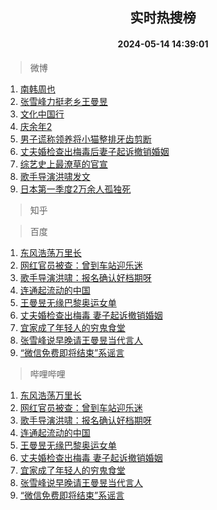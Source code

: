 <div align="center"><h2>实时热搜榜</h2><h4>2024-05-14 14:39:01</h4></div>

> 微博  

1. [南韩周也](https://s.weibo.com/weibo?q=%23%E5%8D%97%E9%9F%A9%E5%91%A8%E4%B9%9F%23&t=31&band_rank=1&Refer=top)<br />
2. [张雪峰力挺老乡王曼昱](https://s.weibo.com/weibo?q=%23%E5%BC%A0%E9%9B%AA%E5%B3%B0%E5%8A%9B%E6%8C%BA%E8%80%81%E4%B9%A1%E7%8E%8B%E6%9B%BC%E6%98%B1%23&t=31&band_rank=2&Refer=top)<br />
3. [文化中国行](https://s.weibo.com/weibo?q=%23%E6%96%87%E5%8C%96%E4%B8%AD%E5%9B%BD%E8%A1%8C%23&t=31&band_rank=3&Refer=top)<br />
4. [庆余年2](https://s.weibo.com/weibo?q=%E5%BA%86%E4%BD%99%E5%B9%B42&t=31&band_rank=4&Refer=top)<br />
5. [男子谎称领养将小猫整排牙齿剪断](https://s.weibo.com/weibo?q=%23%E7%94%B7%E5%AD%90%E8%B0%8E%E7%A7%B0%E9%A2%86%E5%85%BB%E5%B0%86%E5%B0%8F%E7%8C%AB%E6%95%B4%E6%8E%92%E7%89%99%E9%BD%BF%E5%89%AA%E6%96%AD%23&t=31&band_rank=5&Refer=top)<br />
6. [丈夫婚检查出梅毒后妻子起诉撤销婚姻](https://s.weibo.com/weibo?q=%23%E4%B8%88%E5%A4%AB%E5%A9%9A%E6%A3%80%E6%9F%A5%E5%87%BA%E6%A2%85%E6%AF%92%E5%90%8E%E5%A6%BB%E5%AD%90%E8%B5%B7%E8%AF%89%E6%92%A4%E9%94%80%E5%A9%9A%E5%A7%BB%23&t=31&band_rank=6&Refer=top)<br />
7. [综艺史上最潦草的官宣](https://s.weibo.com/weibo?q=%23%E7%BB%BC%E8%89%BA%E5%8F%B2%E4%B8%8A%E6%9C%80%E6%BD%A6%E8%8D%89%E7%9A%84%E5%AE%98%E5%AE%A3%23&t=31&band_rank=7&Refer=top)<br />
8. [歌手导演洪啸发文](https://s.weibo.com/weibo?q=%23%E6%AD%8C%E6%89%8B%E5%AF%BC%E6%BC%94%E6%B4%AA%E5%95%B8%E5%8F%91%E6%96%87%23&t=31&band_rank=8&Refer=top)<br />
9. [日本第一季度2万余人孤独死](https://s.weibo.com/weibo?q=%23%E6%97%A5%E6%9C%AC%E7%AC%AC%E4%B8%80%E5%AD%A3%E5%BA%A62%E4%B8%87%E4%BD%99%E4%BA%BA%E5%AD%A4%E7%8B%AC%E6%AD%BB%23&t=31&band_rank=9&Refer=top)<br />

> 知乎  


> 百度  

1. [东风浩荡万里长](https://www.baidu.com/s?wd=%E4%B8%9C%E9%A3%8E%E6%B5%A9%E8%8D%A1%E4%B8%87%E9%87%8C%E9%95%BF&sa=fyb_news&rsv_dl=fyb_news)<br />
2. [网红官员被查：曾到车站迎乐迷](https://www.baidu.com/s?wd=%E7%BD%91%E7%BA%A2%E5%AE%98%E5%91%98%E8%A2%AB%E6%9F%A5%EF%BC%9A%E6%9B%BE%E5%88%B0%E8%BD%A6%E7%AB%99%E8%BF%8E%E4%B9%90%E8%BF%B7&sa=fyb_news&rsv_dl=fyb_news)<br />
3. [歌手导演洪啸：报名确认好档期呀](https://www.baidu.com/s?wd=%E6%AD%8C%E6%89%8B%E5%AF%BC%E6%BC%94%E6%B4%AA%E5%95%B8%EF%BC%9A%E6%8A%A5%E5%90%8D%E7%A1%AE%E8%AE%A4%E5%A5%BD%E6%A1%A3%E6%9C%9F%E5%91%80&sa=fyb_news&rsv_dl=fyb_news)<br />
4. [连通起流动的中国](https://www.baidu.com/s?wd=%E8%BF%9E%E9%80%9A%E8%B5%B7%E6%B5%81%E5%8A%A8%E7%9A%84%E4%B8%AD%E5%9B%BD&sa=fyb_news&rsv_dl=fyb_news)<br />
5. [王曼昱无缘巴黎奥运女单](https://www.baidu.com/s?wd=%E7%8E%8B%E6%9B%BC%E6%98%B1%E6%97%A0%E7%BC%98%E5%B7%B4%E9%BB%8E%E5%A5%A5%E8%BF%90%E5%A5%B3%E5%8D%95&sa=fyb_news&rsv_dl=fyb_news)<br />
6. [丈夫婚检查出梅毒 妻子起诉撤销婚姻](https://www.baidu.com/s?wd=%E4%B8%88%E5%A4%AB%E5%A9%9A%E6%A3%80%E6%9F%A5%E5%87%BA%E6%A2%85%E6%AF%92+%E5%A6%BB%E5%AD%90%E8%B5%B7%E8%AF%89%E6%92%A4%E9%94%80%E5%A9%9A%E5%A7%BB&sa=fyb_news&rsv_dl=fyb_news)<br />
7. [宜家成了年轻人的穷鬼食堂](https://www.baidu.com/s?wd=%E5%AE%9C%E5%AE%B6%E6%88%90%E4%BA%86%E5%B9%B4%E8%BD%BB%E4%BA%BA%E7%9A%84%E7%A9%B7%E9%AC%BC%E9%A3%9F%E5%A0%82&sa=fyb_news&rsv_dl=fyb_news)<br />
8. [张雪峰说早晚请王曼昱当代言人](https://www.baidu.com/s?wd=%E5%BC%A0%E9%9B%AA%E5%B3%B0%E8%AF%B4%E6%97%A9%E6%99%9A%E8%AF%B7%E7%8E%8B%E6%9B%BC%E6%98%B1%E5%BD%93%E4%BB%A3%E8%A8%80%E4%BA%BA&sa=fyb_news&rsv_dl=fyb_news)<br />
9. [“微信免费即将结束”系谣言](https://www.baidu.com/s?wd=%E2%80%9C%E5%BE%AE%E4%BF%A1%E5%85%8D%E8%B4%B9%E5%8D%B3%E5%B0%86%E7%BB%93%E6%9D%9F%E2%80%9D%E7%B3%BB%E8%B0%A3%E8%A8%80&sa=fyb_news&rsv_dl=fyb_news)<br />

> 哔哩哔哩  

1. [东风浩荡万里长](https://www.baidu.com/s?wd=%E4%B8%9C%E9%A3%8E%E6%B5%A9%E8%8D%A1%E4%B8%87%E9%87%8C%E9%95%BF&sa=fyb_news&rsv_dl=fyb_news)<br />
2. [网红官员被查：曾到车站迎乐迷](https://www.baidu.com/s?wd=%E7%BD%91%E7%BA%A2%E5%AE%98%E5%91%98%E8%A2%AB%E6%9F%A5%EF%BC%9A%E6%9B%BE%E5%88%B0%E8%BD%A6%E7%AB%99%E8%BF%8E%E4%B9%90%E8%BF%B7&sa=fyb_news&rsv_dl=fyb_news)<br />
3. [歌手导演洪啸：报名确认好档期呀](https://www.baidu.com/s?wd=%E6%AD%8C%E6%89%8B%E5%AF%BC%E6%BC%94%E6%B4%AA%E5%95%B8%EF%BC%9A%E6%8A%A5%E5%90%8D%E7%A1%AE%E8%AE%A4%E5%A5%BD%E6%A1%A3%E6%9C%9F%E5%91%80&sa=fyb_news&rsv_dl=fyb_news)<br />
4. [连通起流动的中国](https://www.baidu.com/s?wd=%E8%BF%9E%E9%80%9A%E8%B5%B7%E6%B5%81%E5%8A%A8%E7%9A%84%E4%B8%AD%E5%9B%BD&sa=fyb_news&rsv_dl=fyb_news)<br />
5. [王曼昱无缘巴黎奥运女单](https://www.baidu.com/s?wd=%E7%8E%8B%E6%9B%BC%E6%98%B1%E6%97%A0%E7%BC%98%E5%B7%B4%E9%BB%8E%E5%A5%A5%E8%BF%90%E5%A5%B3%E5%8D%95&sa=fyb_news&rsv_dl=fyb_news)<br />
6. [丈夫婚检查出梅毒 妻子起诉撤销婚姻](https://www.baidu.com/s?wd=%E4%B8%88%E5%A4%AB%E5%A9%9A%E6%A3%80%E6%9F%A5%E5%87%BA%E6%A2%85%E6%AF%92+%E5%A6%BB%E5%AD%90%E8%B5%B7%E8%AF%89%E6%92%A4%E9%94%80%E5%A9%9A%E5%A7%BB&sa=fyb_news&rsv_dl=fyb_news)<br />
7. [宜家成了年轻人的穷鬼食堂](https://www.baidu.com/s?wd=%E5%AE%9C%E5%AE%B6%E6%88%90%E4%BA%86%E5%B9%B4%E8%BD%BB%E4%BA%BA%E7%9A%84%E7%A9%B7%E9%AC%BC%E9%A3%9F%E5%A0%82&sa=fyb_news&rsv_dl=fyb_news)<br />
8. [张雪峰说早晚请王曼昱当代言人](https://www.baidu.com/s?wd=%E5%BC%A0%E9%9B%AA%E5%B3%B0%E8%AF%B4%E6%97%A9%E6%99%9A%E8%AF%B7%E7%8E%8B%E6%9B%BC%E6%98%B1%E5%BD%93%E4%BB%A3%E8%A8%80%E4%BA%BA&sa=fyb_news&rsv_dl=fyb_news)<br />
9. [“微信免费即将结束”系谣言](https://www.baidu.com/s?wd=%E2%80%9C%E5%BE%AE%E4%BF%A1%E5%85%8D%E8%B4%B9%E5%8D%B3%E5%B0%86%E7%BB%93%E6%9D%9F%E2%80%9D%E7%B3%BB%E8%B0%A3%E8%A8%80&sa=fyb_news&rsv_dl=fyb_news)<br />
